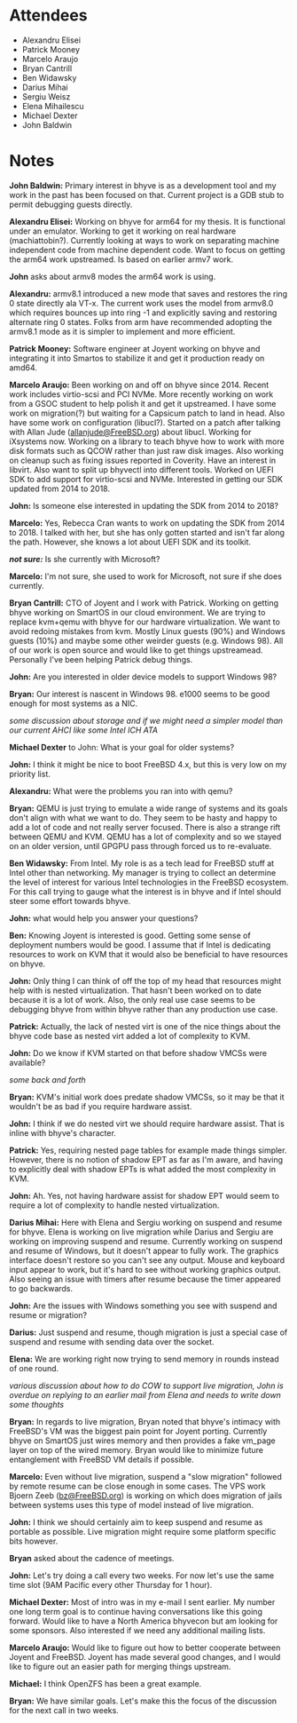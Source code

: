 # Attendees

- Alexandru Elisei
- Patrick Mooney
- Marcelo Araujo
- Bryan Cantrill
- Ben Widawsky
- Darius Mihai
- Sergiu Weisz
- Elena Mihailescu
- Michael Dexter
- John Baldwin

# Notes

**John Baldwin:** Primary interest in bhyve is as a development tool
and my work in the past has been focused on that.  Current project is
a GDB stub to permit debugging guests directly.

**Alexandru Elisei:** Working on bhyve for arm64 for my thesis.  It is
functional under an emulator.  Working to get it working on real
hardware (machiattobin?).  Currently looking at ways to work on
separating machine independent code from machine dependent code.  Want
to focus on getting the arm64 work upstreamed.  Is based on earlier
armv7 work.

**John** asks about armv8 modes the arm64 work is using.

**Alexandru:** armv8.1 introduced a new mode that saves and restores
the ring 0 state directly ala VT-x.  The current work uses the model
from armv8.0 which requires bounces up into ring -1 and explicitly
saving and restoring alternate ring 0 states.  Folks from arm have
recommended adopting the armv8.1 mode as it is simpler to implement
and more efficient.

**Patrick Mooney:** Software engineer at Joyent working on bhyve and
integrating it into Smartos to stabilize it and get it production
ready on amd64.

**Marcelo Araujo:** Been working on and off on bhyve since 2014.
Recent work includes virtio-scsi and PCI NVMe.  More recently working
on work from a GSOC student to help polish it and get it upstreamed.
I have some work on migration(?) but waiting for a Capsicum patch to
land in head.  Also have some work on configuration (libucl?).
Started on a patch after talking with Allan Jude
(allanjude@FreeBSD.org) about libucl.  Working for iXsystems now.
Working on a library to teach bhyve how to work with more disk formats
such as QCOW rather than just raw disk images.  Also working on
cleanup such as fixing issues reported in Coverity.  Have an interest
in libvirt.  Also want to split up bhyvectl into different tools.
Worked on UEFI SDK to add support for virtio-scsi and NVMe.
Interested in getting our SDK updated from 2014 to 2018.

**John:** Is someone else interested in updating the SDK from 2014 to
2018?

**Marcelo:** Yes, Rebecca Cran wants to work on updating the SDK from
2014 to 2018.  I talked with her, but she has only gotten started and
isn't far along the path.  However, she knows a lot about UEFI SDK and
its toolkit.

***not sure:*** Is she currently with Microsoft?

**Marcelo:** I'm not sure, she used to work for Microsoft, not sure if
she does currently.

**Bryan Cantrill:** CTO of Joyent and I work with Patrick.  Working on
getting bhyve working on SmartOS in our cloud environment.  We are
trying to replace kvm+qemu with bhyve for our hardware virtualization.
We want to avoid redoing mistakes from kvm.  Mostly Linux guests (90%)
and Windows guests (10%) and maybe some other weirder guests (e.g.
Windows 98).  All of our work is open source and would like to get
things upstreamead.  Personally I've been helping Patrick debug
things.

**John:** Are you interested in older device models to support Windows
98?

**Bryan:** Our interest is nascent in Windows 98.  e1000 seems to be
good enough for most systems as a NIC.

*some discussion about storage and if we might need a simpler model
than our current AHCI like some Intel ICH ATA*

**Michael Dexter** to John: What is your goal for older systems?

**John:** I think it might be nice to boot FreeBSD 4.x, but this is
very low on my priority list.

**Alexandru:** What were the problems you ran into with qemu?

**Bryan:** QEMU is just trying to emulate a wide range of systems and
its goals don't align with what we want to do.  They seem to be hasty
and happy to add a lot of code and not really server focused.  There
is also a strange rift between QEMU and KVM.  QEMU has a lot of
complexity and so we stayed on an older version, until GPGPU pass
through forced us to re-evaluate.

**Ben Widawsky:** From Intel.  My role is as a tech lead for FreeBSD
stuff at Intel other than networking.  My manager is trying to collect
an determine the level of interest for various Intel technologies in
the FreeBSD ecosystem.  For this call trying to gauge what the
interest is in bhyve and if Intel should steer some effort towards
bhyve.

**John:** what would help you answer your questions?

**Ben:** Knowing Joyent is interested is good.  Getting some sense of
deployment numbers would be good.  I assume that if Intel is
dedicating resources to work on KVM that it would also be beneficial
to have resources on bhyve.

**John:** Only thing I can think of off the top of my head that
resources might help with is nested virtualization.  That hasn't been
worked on to date because it is a lot of work.  Also, the only real
use case seems to be debugging bhyve from within bhyve rather than any
production use case.

**Patrick:** Actually, the lack of nested virt is one of the nice
things about the bhyve code base as nested virt added a lot of
complexity to KVM.

**John:** Do we know if KVM started on that before shadow VMCSs were
available?

*some back and forth*

**Bryan:** KVM's initial work does predate shadow VMCSs, so it may be
that it wouldn't be as bad if you require hardware assist.

**John:** I think if we do nested virt we should require hardware
assist.  That is inline with bhyve's character.

**Patrick:** Yes, requiring nested page tables for example made things
simpler.  However, there is no notion of shadow EPT as far as I'm
aware, and having to explicitly deal with shadow EPTs is what added
the most complexity in KVM.

**John:** Ah.  Yes, not having hardware assist for shadow EPT would
seem to require a lot of complexity to handle nested virtualization.
      
**Darius Mihai:** Here with Elena and Sergiu working on suspend and
resume for bhyve.  Elena is working on live migration while Darius and
Sergiu are working on improving suspend and resume.  Currently working
on suspend and resume of Windows, but it doesn't appear to fully work.
The graphics interface doesn't restore so you can't see any output.
Mouse and keyboard input appear to work, but it's hard to see without
working graphics output.  Also seeing an issue with timers after
resume because the timer appeared to go backwards.

**John:** Are the issues with Windows something you see with suspend
and resume or migration?

**Darius:** Just suspend and resume, though migration is just a
special case of suspend and resume with sending data over the socket.

**Elena:** We are working right now trying to send memory in rounds
instead of one round.

*various discussion about how to do COW to support live migration,
John is overdue on replying to an earlier mail from Elena and needs to
write down some thoughts*

**Bryan:** In regards to live migration, Bryan noted that bhyve's
intimacy with FreeBSD's VM was the biggest pain point for Joyent
porting.  Currently bhyve on SmartOS just wires memory and then
provides a fake vm_page layer on top of the wired memory.  Bryan would
like to minimize future entanglement with FreeBSD VM details if
possible.

**Marcelo:** Even without live migration, suspend a "slow migration"
followed by remote resume can be close enough in some cases.  The VPS
work Bjoern Zeeb (bz@FreeBSD.org) is working on which does migration
of jails between systems uses this type of model instead of live
migration.

**John:** I think we should certainly aim to keep suspend and resume
as portable as possible.  Live migration might require some platform
specific bits however.

**Bryan** asked about the cadence of meetings.

**John:** Let's try doing a call every two weeks.  For now let's use
the same time slot (9AM Pacific every other Thursday for 1 hour).

**Michael Dexter:** Most of intro was in my e-mail I sent earlier.  My
number one long term goal is to continue having conversations like
this going forward.  Would like to have a North America bhyvecon but
am looking for some sponsors.  Also interested if we need any
additional mailing lists.

**Marcelo Araujo:** Would like to figure out how to better cooperate
between Joyent and FreeBSD.  Joyent has made several good changes, and
I would like to figure out an easier path for merging things upstream.

**Michael:** I think OpenZFS has been a great example.

**Bryan:** We have similar goals.  Let's make this the focus of the
discussion for the next call in two weeks.

